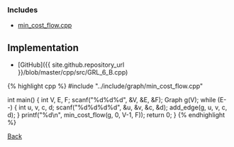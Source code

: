 ### Includes

- [min_cost_flow.cpp](../include/graph/min_cost_flow)

## Implementation

- [GitHub]({{ site.github.repository_url }}/blob/master/cpp/src/GRL_6_B.cpp)

{% highlight cpp %}
#include "../include/graph/min_cost_flow.cpp"

int main() {
  int V, E, F;
  scanf("%d%d%d", &V, &E, &F);
  Graph g(V);
  while (E--) {
    int u, v, c, d;
    scanf("%d%d%d%d", &u, &v, &c, &d);
    add_edge(g, u, v, c, d);
  }
  printf("%d\n", min_cost_flow(g, 0, V-1, F));
  return 0;
}
{% endhighlight %}

[Back](..)
